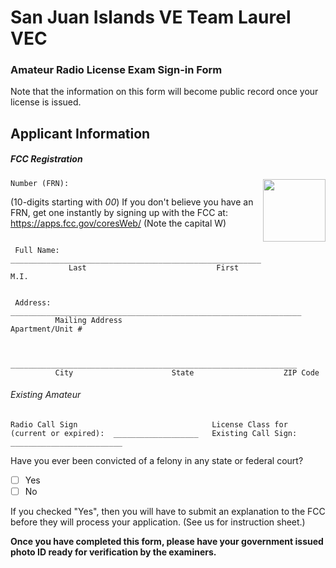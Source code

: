 # San Juan Islands VE Team Laurel VEC


### Amateur Radio License Exam Sign-in Form

Note that the information on this form will become public record once your license is issued.

## Applicant Information
##### FCC Registration
<img align="right" width="100" height="100" src="https://github.com/nwdigitalradio/vec-check/blob/master/images/FCC_CORES_link.png">

```
Number (FRN):
```
(10-digits starting with _00_) If you don't believe you have an FRN, get one instantly by signing up with
the FCC at: https://apps.fcc.gov/coresWeb/ (Note the capital W)

```

 Full Name: ________________________________________________________________
             Last                             First                     M.I.
```

```

 Address: _________________________________________________________________
          Mailing Address                                 Apartment/Unit #
```

```

          ________________________________________________________________
          City                      State                    ZIP Code
```

###### Existing Amateur

```
Radio Call Sign                              License Class for
(current or expired):  ___________________   Existing Call Sign: _________________________
```


Have you ever been convicted of a felony in any state or federal court?
- [ ] Yes
- [ ] No

If you checked "Yes", then you will have to submit an explanation to the FCC before they will process
your application. (See us for instruction sheet.)


__Once you have completed this form, please have your government issued photo ID ready for verification by the examiners.__


